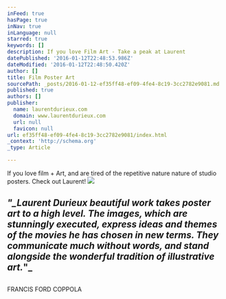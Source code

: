 ```yaml
---
inFeed: true
hasPage: true
inNav: true
inLanguage: null
starred: true
keywords: []
description: If you love Film Art - Take a peak at Laurent
datePublished: '2016-01-12T22:48:53.986Z'
dateModified: '2016-01-12T22:48:50.420Z'
author: []
title: Film Poster Art
sourcePath: _posts/2016-01-12-ef35ff48-ef09-4fe4-8c19-3cc2782e9081.md
published: true
authors: []
publisher:
  name: laurentdurieux.com
  domain: www.laurentdurieux.com
  url: null
  favicon: null
url: ef35ff48-ef09-4fe4-8c19-3cc2782e9081/index.html
_context: 'http://schema.org'
_type: Article

---
```

If you love film + Art, and are tired of the repetitive nature nature of studio posters. Check out Laurent!
![](https://the-grid-user-content.s3-us-west-2.amazonaws.com/9cbd7736-cb4c-4023-bdbf-0de6c6b66a14.png)

## _"__Laurent Durieux beautiful work takes poster art to a high level. The images, which are stunningly executed, express ideas and themes of the movies he has chosen in new terms. They communicate much without words, and stand alongside the wonderful tradition of illustrative art_._"_

## 

FRANCIS FORD COPPOLA